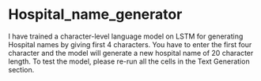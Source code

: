 # Hospital_name_generator

I have trained a character-level language model on LSTM for generating Hospital names by giving first 4 characters.
You have to enter the first four character and the model will generate a new hospital name of 20 character length.
To test the model, please re-run all the cells in the Text Generation section.

